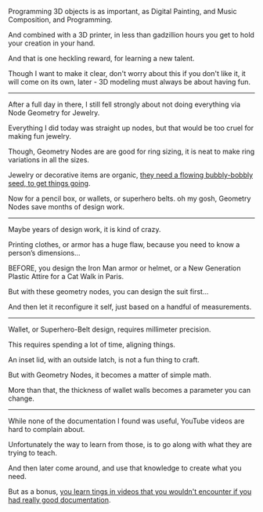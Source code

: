 Programming 3D objects is as important,
as Digital Painting, and Music Composition, and Programming.

And combined with a 3D printer,
in less than gadzillion hours you get to hold your creation in your hand.

And that is one heckling reward,
for learning a new talent.

Though I want to make it clear, don't worry about this if you don't like it,
it will come on its own, later - 3D modeling must always be about having fun.

---

After a full day in there,
I still fell strongly about not doing everything via Node Geometry for Jewelry.

Everything I did today was straight up nodes,
but that would be too cruel for making fun jewelry.

Though, Geometry Nodes are are good for ring sizing,
it is neat to make ring variations in all the sizes.

Jewelry or decorative items are organic,
[they need a flowing bubbly-bobbly seed, to get things going][1].

Now for a pencil box, or wallets, or superhero belts.
oh my gosh, Geometry Nodes save months of design work.

---

Maybe years of design work,
it is kind of crazy.

Printing clothes, or armor has a huge flaw,
because you need to know a person’s dimensions...

BEFORE, you design the Iron Man armor or helmet,
or a New Generation Plastic Attire for a Cat Walk in Paris.

But with these geometry nodes,
you can design the suit first...

And then let it reconfigure it self,
just based on a handful of measurements.

---

Wallet, or Superhero-Belt design,
requires millimeter precision.

This requires spending a lot of time,
aligning things.

An inset lid, with an outside latch,
is not a fun thing to craft.

But with Geometry Nodes,
it becomes a matter of simple math.

More than that,
the thickness of wallet walls becomes a parameter you can change.

---

While none of the documentation I found was useful,
YouTube videos are hard to complain about.

Unfortunately the way to learn from those,
is to go along with what they are trying to teach.

And then later come around,
and use that knowledge to create what you need.

But as a bonus,
[you learn tings in videos that you wouldn't encounter if you had really good documentation][2].

[1]: https://www.youtube.com/watch?v=QSKO7rE0u1I
[2]: https://www.youtube.com/playlist?list=PLZtiiFUBqb5dXBul4cEhTTsiUmVx3ebzC
